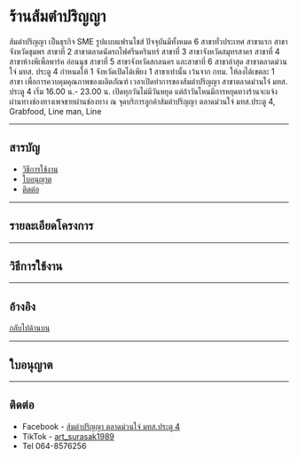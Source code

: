 # ร้านส้มตำปริญญา

ส้มตำปริญญา เป็นธุรกิจ SME รูปแบบแฟรนไชส์ ปัจจุบันมีทั้งหมด 6 สาขาทั่วประเทศ สาขาแรก สาขาจังหวัดชุมพร สาขาที่ 2 สาขาตลาดนัดรถไฟศรีนครินทร์ สาขาที่ 3 สาขาจังหวัดสมุทรสาคร สาขาที่ 4 สาขาห้างพีเพิ้ลพาร์ค อ่อนนุช สาขาที่ 5 สาขาจังหวัดสกลนคร และสาขาที่ 6 สาขาล่าสุด สาขาตลาดม่วนใจ๋ มทส. ประตู 4 กำหนดให้ 1 จังหวัดเปิดได้เพียง 1 สาขาเท่านั้น เว้นจาก กทม. ให้ลงได้เขตละ 1 สาขา  เพื่อการควบคุมคุณภาพของผลิตภัณฑ์ เวลาเปิดทำการของส้มตำปริญญา สาขาตลาดม่วนใจ๋ มทส. ประตู 4 เริ่ม 16.00 น.- 23.00 น. เปิดทุกวันไม่มีวันหยุด แต่ถ้าวันไหนมีการหยุดทางร้านจะแจ้งผ่านทางช่องทางเพจขายผ่านช่องทาง ณ จุดบริการลูกค้าส้มตำปริญญา ตลาดม่วนใจ๋ มทส.ประตู 4, Grabfood, Line man, Line

---

## สารบัญ

- [วิธีการใช้งาน](#วิธีการใช้งาน)
- [ใบอนุญาต](#ใบอนุญาต)
- [ติดต่อ](#ติดต่อ)

---
## รายละเอียดโครงการ


---

## วิธีการใช้งาน


---
## อ้างอิง

[กลับไปด้านบน](#ร้านส้มตำปริญญา)

---

## ใบอนุญาต

---

## ติดต่อ
- Facebook - [ส้มตำปริญญา ตลาดม่วนใจ๋ มทส.ประตู 4](https://web.facebook.com/profile.php?id=100088038543596&locale=th_TH)
- TikTok - [art_surasak1989](https://www.tiktok.com/@art_surasak1989)
- Tel 064-8576256
